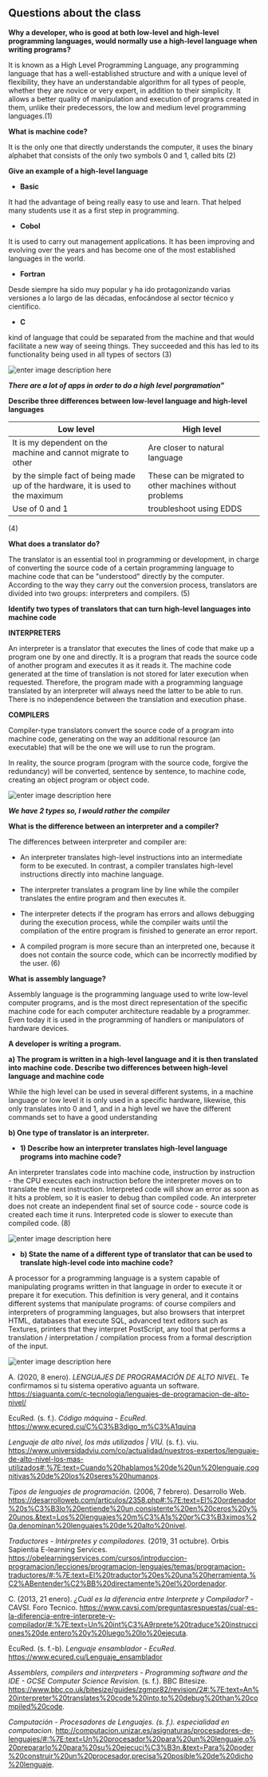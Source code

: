 ## Questions about the class

**Why a developer, who is good at both low-level and high-level programming languages, would normally use a high-level language when writing programs?**

It is known as a High Level Programming Language, any programming language that has a well-established structure and with a unique level of flexibility, they have an understandable algorithm for all types of people, whether they are novice or very expert, in addition to their simplicity. It allows a better quality of manipulation and execution of programs created in them, unlike their predecessors, the low and medium level programming languages.(1)

**What is machine code?**

It is the only one that directly understands the computer, it uses the binary alphabet that consists of the only two symbols 0 and 1, called bits (2)

**Give an example of a high-level language**

-  **Basic**

It had the advantage of being really easy to use and learn. That helped many students use it as a first step in programming.

-  **Cobol**

It is used to carry out management applications. It has been improving and evolving over the years and has become one of the most established languages ​​in the world.

-  **Fortran**

Desde siempre ha sido muy popular y ha ido protagonizando varias versiones a lo largo de las décadas, enfocándose al sector técnico y científico.

-  **C**

kind of language that could be separated from the machine and that would facilitate a new way of seeing things. They succeeded and this has led to its functionality being used in all types of sectors (3)

![enter image description here](https://2.bp.blogspot.com/-qrCgc7qeEmQ/XA7dao6jkFI/AAAAAAAAAbg/Hyy0y3zxiVYmoPQHTOOSUNZrk4ZAwkq2gCLcBGAs/s1600/e2bf3b11df0b872112757f1c2fee6e32_XL.jpg)


***There are a lot of apps in order to do a high level porgramation"***

**Describe three differences between low-level language and high-level languages**

|Low level|High level  |
|--|--|
| It is my dependent on the machine and cannot migrate to other | Are closer to natural language|
|by the simple fact of being made up of the hardware, it is used to the maximum|These can be migrated to other machines without problems|
|Use of 0 and 1|troubleshoot using EDDS|
(4)

**What does a translator do?**

The translator is an essential tool in programming or development, in charge of converting the source code of a certain programming language to machine code that can be "understood" directly by the computer. According to the way they carry out the conversion process, translators are divided into two groups: interpreters and compilers. (5)

**Identify two types of translators that can turn high-level languages into machine code**

**INTERPRETERS**

An interpreter is a translator that executes the lines of code that make up a program one by one and directly. It is a program that reads the source code of another program and executes it as it reads it. The machine code generated at the time of translation is not stored for later execution when requested. Therefore, the program made with a programming language translated by an interpreter will always need the latter to be able to run. There is no independence between the translation and execution phase.


**COMPILERS**

Compiler-type translators convert the source code of a program into machine code, generating on the way an additional resource (an executable) that will be the one we will use to run the program.

In reality, the source program (program with the source code, forgive the redundancy) will be converted, sentence by sentence, to machine code, creating an object program or object code.

![enter image description here](https://tecsiscom.files.wordpress.com/2012/09/interprete.jpg)

***We have 2 types so, I would rather the compiler***


**What is the difference between an interpreter and a compiler?**

The differences between interpreter and compiler are:
- An interpreter translates high-level instructions into an intermediate form to be executed. In contrast, a compiler translates high-level instructions directly into machine language.

- The interpreter translates a program line by line while the compiler translates the entire program and then executes it.

- The interpreter detects if the program has errors and allows debugging during the execution process, while the compiler waits until the compilation of the entire program is finished to generate an error report.

- A compiled program is more secure than an interpreted one, because it does not contain the source code, which can be incorrectly modified by the user. (6)

**What is assembly language?**

Assembly language is the programming language used to write low-level computer programs, and is the most direct representation of the specific machine code for each computer architecture readable by a programmer. Even today it is used in the programming of handlers or manipulators of hardware devices.

**A developer is writing a program.**

**a) The program is written in a high-level language and it is then translated into machine code. Describe two differences between high-level language and machine code**

While the high level can be used in several different systems, in a machine language or low level it is only used in a specific hardware, likewise, this only translates into 0 and 1, and in a high level we have the different commands set to have a good understanding


**b) One type of translator is an interpreter.**

-   **1)  Describe how an interpreter translates high-level language programs into machine code?**

An interpreter translates code into machine code, instruction by instruction - the CPU executes each instruction before the interpreter moves on to translate the next instruction. Interpreted code will show an error as soon as it hits a problem, so it is easier to debug than compiled code. An interpreter does not create an independent final set of source code - source code is created each time it runs. Interpreted code is slower to execute than compiled code. (8)

![enter image description here](https://bam.files.bbci.co.uk/bam/live/content/z83qhyc/large)

- **b) State the name of a different type of translator that can be used to translate high-level code into machine code?**


A processor for a programming language is a system capable of manipulating programs written in that language in order to execute it or prepare it for execution. This definition is very general, and it contains different systems that manipulate programs: of course compilers and interpreters of programming languages, but also browsers that interpret HTML, databases that execute SQL, advanced text editors such as Textures, printers that they interpret PostScript, any tool that performs a translation / interpretation / compilation process from a formal description of the input.

![enter image description here](https://www.itmastersmag.com/wp-content/uploads/2021/01/shutterstock_1078387013-1536x768.jpg)







A. (2020, 8 enero). *LENGUAJES DE PROGRAMACIÓN DE ALTO NIVEL*. Te confirmamos si tu sistema operativo aguanta un software. https://siaguanta.com/c-tecnologia/lenguajes-de-programacion-de-alto-nivel/


EcuRed. (s. f.). *Código máquina - EcuRed.* https://www.ecured.cu/C%C3%B3digo_m%C3%A1quina


*Lenguaje de alto nivel, los más utilizados | VIU.* (s. f.). viu. https://www.universidadviu.com/co/actualidad/nuestros-expertos/lenguaje-de-alto-nivel-los-mas-utilizados#:%7E:text=Cuando%20hablamos%20de%20un%20lenguaje,cognitivas%20de%20los%20seres%20humanos.


*Tipos de lenguajes de programación.* (2006, 7 febrero). Desarrollo Web. https://desarrolloweb.com/articulos/2358.php#:%7E:text=El%20ordenador%20s%C3%B3lo%20entiende%20un,consistente%20en%20ceros%20y%20unos.&text=Los%20lenguajes%20m%C3%A1s%20pr%C3%B3ximos%20a,denominan%20lenguajes%20de%20alto%20nivel.


*Traductores - Intérpretes y compiladores.* (2019, 31 octubre). Orbis Sapientia E-learning Services. https://obelearningservices.com/cursos/introduccion-programacion/lecciones/programacion-lenguajes/temas/programacion-traductores/#:%7E:text=El%20traductor%20es%20una%20herramienta,%C2%ABentender%C2%BB%20directamente%20el%20ordenador.


C. (2013, 21 enero). *¿Cuál es la diferencia entre Interprete y Compilador?* - CAVSI. Foro Tecnico. https://www.cavsi.com/preguntasrespuestas/cual-es-la-diferencia-entre-interprete-y-compilador/#:%7E:text=Un%20int%C3%A9rprete%20traduce%20instrucciones%20de,entero%20y%20luego%20lo%20ejecuta.

EcuRed. (s. f.-b). *Lenguaje ensamblador - EcuRed.* https://www.ecured.cu/Lenguaje_ensamblador

*Assemblers, compilers and interpreters - Programming software and the IDE - GCSE Computer Science Revision.* (s. f.). BBC Bitesize. https://www.bbc.co.uk/bitesize/guides/zgmpr82/revision/2#:%7E:text=An%20interpreter%20translates%20code%20into,to%20debug%20than%20compiled%20code.


*Computación - Procesadores de Lenguajes. (s. f.). especialidad en computacion.* http://computacion.unizar.es/asignaturas/procesadores-de-lenguajes/#:%7E:text=Un%20procesador%20para%20un%20lenguaje,o%20prepararlo%20para%20su%20ejecuci%C3%B3n.&text=Para%20poder%20construir%20un%20procesador,precisa%20posible%20de%20dicho%20lenguaje. 
